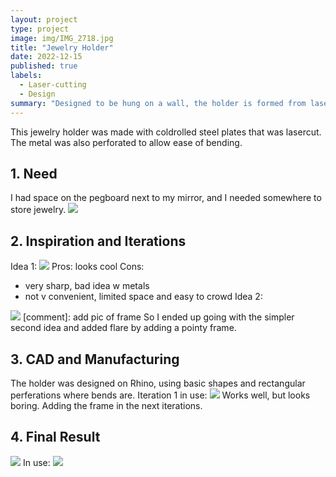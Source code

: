 ```yaml
---
layout: project
type: project
image: img/IMG_2718.jpg
title: "Jewelry Holder"
date: 2022-12-15
published: true
labels:
  - Laser-cutting
  - Design
summary: "Designed to be hung on a wall, the holder is formed from lasercut metal sheets. Assembly of final product requires no machinery and can be folded by hand."
---
```




This jewelry holder was made with coldrolled steel plates that was lasercut. The metal was also perforated to allow ease of bending. 

## 1. Need
I had space on the pegboard next to my mirror, and I needed somewhere to store jewelry. 
<img class="img-fluid" src="../img/jewels/IMG_1641.jpg">

## 2. Inspiration and Iterations
Idea 1:
<img class="img-fluid" src="../img/jewels/IMG_1193.jpg">
Pros: looks cool
Cons: 
- very sharp, bad idea w metals
- not v convenient, limited space and easy to crowd
Idea 2:
<img class="img-fluid" src="../img/jewels/IMG_2723.jpg">
[comment]: add pic of frame
So I ended up going with the simpler second idea and added flare by adding a pointy frame.

## 3. CAD and Manufacturing
The holder was designed on Rhino, using basic shapes and rectangular perferations where bends are.
Iteration 1 in use:
<img class="img-fluid" src="../img/jewels/IMG_2490.jpg">
Works well, but looks boring. Adding the frame in the next iterations.

## 4. Final Result
<img class="img-fluid" src="../img/IMG_2718.jpg">
In use:
<img class="img-fluid" src="../img/jewels/IMG_2700.jpg">
